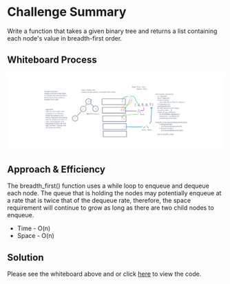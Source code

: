 # Challenge Summary

<!-- Description of the challenge -->

Write a function that takes a given binary tree and returns a list containing each node's value in breadth-first order.

## Whiteboard Process

<!-- Embedded whiteboard image -->

![whiteboard_image](../images/breadth_first.png)

## Approach & Efficiency

<!-- What approach did you take? Why? What is the Big O space/time for this approach? -->

The breadth_first() function uses a while loop to enqueue and dequeue each node. The queue that is holding the nodes may potentially enqueue at a rate that is twice that of the dequeue rate, therefore, the space requirement will continue to grow as long as there are two child nodes to enqueue.

-   Time - O(n)
-   Space - O(n)

## Solution

Please see the whiteboard above and or click [here]() to view the code.
